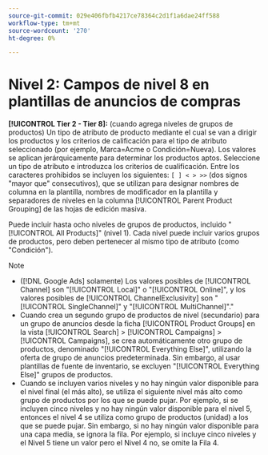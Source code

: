 ```yaml
---
source-git-commit: 029e406fbfb4217ce78364c2d1f1a6dae24ff588
workflow-type: tm+mt
source-wordcount: '270'
ht-degree: 0%

---
```

# Nivel 2: Campos de nivel 8 en plantillas de anuncios de compras

**[!UICONTROL Tier  2 - Tier 8]:** (cuando agrega niveles de grupos de productos) Un tipo de atributo de producto mediante el cual se van a dirigir los productos y los criterios de calificación para el tipo de atributo seleccionado (por ejemplo, Marca=Acme o Condición=Nueva). Los valores se aplican jerárquicamente para determinar los productos aptos. Seleccione un tipo de atributo e introduzca los criterios de cualificación. Entre los caracteres prohibidos se incluyen los siguientes: `[ ] < > >>` (dos signos &quot;mayor que&quot; consecutivos), que se utilizan para designar nombres de columna en la plantilla, nombres de modificador en la plantilla y separadores de niveles en la columna [!UICONTROL Parent Product Grouping] de las hojas de edición masiva.

Puede incluir hasta ocho niveles de grupos de productos, incluido &quot;[!UICONTROL All Products]&quot; (nivel 1). Cada nivel puede incluir varios grupos de productos, pero deben pertenecer al mismo tipo de atributo (como &quot;Condición&quot;).

>[!NOTE]
>
>* ([!DNL Google Ads] solamente) Los valores posibles de [!UICONTROL Channel] son &quot;[!UICONTROL Local]&quot; o &quot;[!UICONTROL Online]&quot;, y los valores posibles de [!UICONTROL ChannelExclusivity] son &quot;[!UICONTROL SingleChannel]&quot; y &quot;[!UICONTROL MultiChannel]&quot;.&quot;
>* Cuando crea un segundo grupo de productos de nivel (secundario) para un grupo de anuncios desde la ficha [!UICONTROL Product Groups] en la vista [!UICONTROL Search] > [!UICONTROL Campaigns] > [!UICONTROL Campaigns], se crea automáticamente otro grupo de productos, denominado &quot;[!UICONTROL Everything Else]&quot;, utilizando la oferta de grupo de anuncios predeterminada. Sin embargo, al usar plantillas de fuente de inventario, se excluyen &quot;[!UICONTROL Everything Else]&quot; grupos de productos.
>* Cuando se incluyen varios niveles y no hay ningún valor disponible para el nivel final (el más alto), se utiliza el siguiente nivel más alto como grupo de productos por los que se puede pujar. Por ejemplo, si se incluyen cinco niveles y no hay ningún valor disponible para el nivel 5, entonces el nivel 4 se utiliza como grupo de productos (unidad) a los que se puede pujar. Sin embargo, si no hay ningún valor disponible para una capa media, se ignora la fila. Por ejemplo, si incluye cinco niveles y el Nivel 5 tiene un valor pero el Nivel 4 no, se omite la Fila 4.
